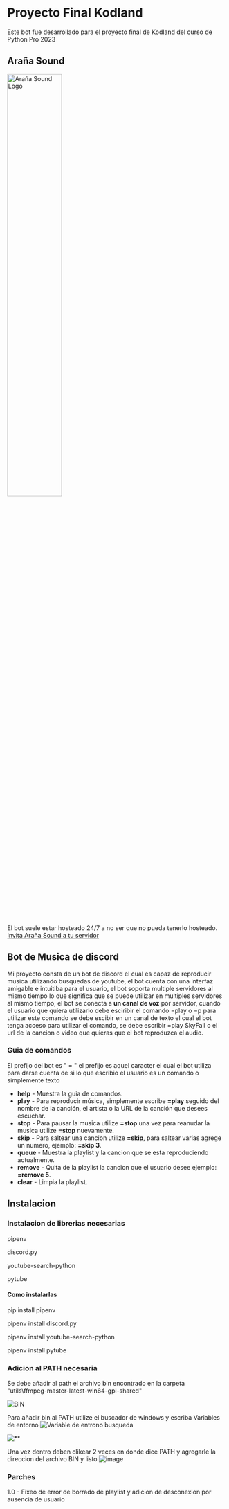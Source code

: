 # Proyecto Final Kodland
Este bot fue desarrollado para el proyecto final de Kodland del curso de Python Pro 2023

## Araña Sound
<img src="https://github.com/BrayanBCode/ProyectoFinalKodland/assets/134159765/7f81ca3a-6e63-437d-baaf-6799bca6109c" alt="Araña Sound Logo" width="50%">

El bot suele estar hosteado 24/7 a no ser que no pueda tenerlo hosteado.
[Invita Araña Sound a tu servidor](https://discord.com/api/oauth2/authorize?client_id=1177344170638180503&permissions=8&scope=bot)


## Bot de Musica de discord
Mi proyecto consta de un bot de discord el cual es capaz de reproducir musica utilizando busquedas de youtube, el bot cuenta con una interfaz amigable e intuitiba para el usuario, el bot soporta multiple servidores al mismo tiempo lo que significa que se puede utilizar en multiples servidores al mismo tiempo, el bot se conecta a **un canal de voz** por servidor, cuando el usuario que quiera utilizarlo debe esciribir el comando =play o =p para utilizar este comando se debe escibir en un canal de texto el cual el bot tenga acceso para utilizar el comando, se debe escribir =play SkyFall o el url de la cancion o video que quieras que el bot reproduzca el audio.

### Guia de comandos
El prefijo del bot es " = " el prefijo es aquel caracter el cual el bot utiliza para darse cuenta de si lo que escribio el usuario es un comando o simplemente texto

+ **help** - Muestra la guia de comandos.
+ **play** - Para reproducir música, simplemente escribe **=play** seguido del nombre de la canción, el artista o la URL de la canción que desees escuchar.
+ **stop** - Para pausar la musica utilize **=stop** una vez para reanudar la musica utilize **=stop** nuevamente.
+ **skip** - Para saltear una cancion utilize **=skip**, para saltear varias agrege un numero, ejemplo: **=skip 3**.
+ **queue** - Muestra la playlist y la cancion que se esta reproduciendo actualmente.
+ **remove** - Quita de la playlist la cancion que el usuario desee ejemplo: **=remove 5**.
+ **clear** - Limpia la playlist.

## Instalacion
### Instalacion de librerias necesarias
pipenv

discord.py

youtube-search-python

pytube

#### Como instalarlas
pip install pipenv

pipenv install discord.py

pipenv install youtube-search-python

pipenv install pytube

### Adicion al PATH necesaria
Se debe añadir al path el archivo bin encontrado en la carpeta "utils\ffmpeg-master-latest-win64-gpl-shared"

![BIN](https://github.com/BrayanBCode/ProyectoFinalKodland/assets/134159765/c5fbac21-2854-40ef-9c06-2dd9f4ce59cc)

Para añadir bin al PATH utilize el buscador de windows y escriba Variables de entorno
![Variable de entrono busqueda](https://github.com/BrayanBCode/ProyectoFinalKodland/assets/134159765/7fa8bdb3-e799-4bc0-89d5-e35258d4de34)

![**](https://github.com/BrayanBCode/ProyectoFinalKodland/assets/134159765/aed77a4d-5d0c-4706-aa17-ba48bfceccea)

Una vez dentro deben clikear 2 veces en donde dice PATH y agregarle la direccion del archivo BIN y listo
![image](https://github.com/BrayanBCode/ProyectoFinalKodland/assets/134159765/ceb729a3-0daa-40c8-b661-d5199a0018ea)

### Parches
1.0 - Fixeo de error de borrado de playlist y adicion de desconexion por ausencia de usuario




